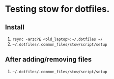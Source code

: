 # Testing stow for dotfiles.

## Install

1. `rsync -arzcPE <old_laptop>:~/.dotfiles ~/`
1. `~/.dotfiles/.common_files/stow/script/setup`


## After adding/removing files

1. `~/.dotfiles/.common_files/stow/script/setup`
